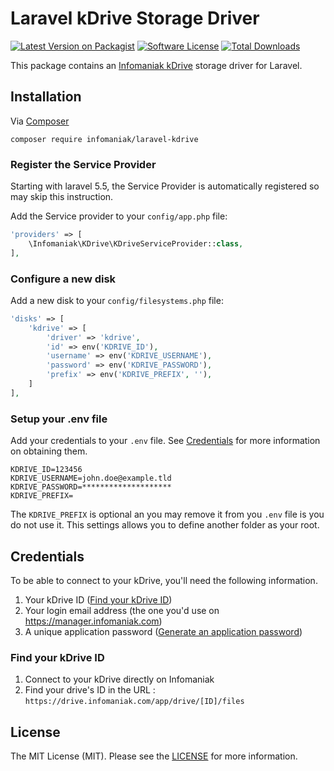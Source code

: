 # Laravel kDrive Storage Driver

[![Latest Version on Packagist][icon-version]][link-packagist]
[![Software License][icon-license]](LICENSE.md)
[![Total Downloads][icon-downloads]][link-packagist]

This package contains an [Infomaniak kDrive](https://www.infomaniak.com/en/kdrive/) storage driver for Laravel.

## Installation
Via [Composer](https://getcomposer.org/)
```shell script
composer require infomaniak/laravel-kdrive
```

### Register the Service Provider
Starting with laravel 5.5, the Service Provider is automatically registered so may skip this instruction.

Add the Service provider to your `config/app.php` file:

```php
'providers' => [
    \Infomaniak\KDrive\KDriveServiceProvider::class,
],
```

### Configure a new disk
Add a new disk to your `config/filesystems.php` file:

```php
'disks' => [
    'kdrive' => [
        'driver' => 'kdrive',
        'id' => env('KDRIVE_ID'),
        'username' => env('KDRIVE_USERNAME'),
        'password' => env('KDRIVE_PASSWORD'),
        'prefix' => env('KDRIVE_PREFIX', ''),
    ]
],
```

### Setup your .env file
Add your credentials to your `.env` file. See [Credentials](#credentials) for more information on obtaining them.

```
KDRIVE_ID=123456
KDRIVE_USERNAME=john.doe@example.tld
KDRIVE_PASSWORD=********************
KDRIVE_PREFIX=
```

The `KDRIVE_PREFIX` is optional an you may remove it from you `.env` file is you do not use it. This settings allows you to define another folder as your root.

## Credentials
To be able to connect to your kDrive, you'll need the following information.

1. Your kDrive ID ([Find your kDrive ID](#find-your-kdrive-id))
2. Your login email address (the one you'd use on https://manager.infomaniak.com)
3. A unique application password ([Generate an application password](https://manager.infomaniak.com/v3/profile/application-password))

### Find your kDrive ID
1. Connect to your kDrive directly on Infomaniak
2. Find your drive's ID in the URL : `https://drive.infomaniak.com/app/drive/[ID]/files`

## License
The MIT License (MIT). Please see the [LICENSE](LICENSE.md) for more information.

[icon-version]: https://img.shields.io/packagist/v/infomaniak/laravel-kdrive?style=flat-square
[icon-license]: https://img.shields.io/packagist/l/infomaniak/laravel-kdrive?style=flat-square
[icon-downloads]: https://img.shields.io/packagist/dt/infomaniak/laravel-kdrive?style=flat-square
[link-packagist]: https://packagist.org/packages/infomaniak/laravel-kdrive
